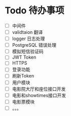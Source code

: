 # Todo 待办事项
- [ ] 中间件
- [ ] validtaion 翻译
- [ ] logger 日志处理
- [ ] PostgreSQL 错误处理
- [ ] 模拟短信验证码
- [ ] JWT Token
- [ ] HTTPS
- [ ] 登录功能
- [ ] 刷新Token
- [ ] 用户模块
- [ ] 电影院大厅和座位接口开发
- [ ] 电影和showtimes接口开发
- [ ] 电影票模块
- [ ] 。。。
